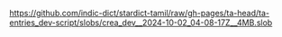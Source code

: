 https://github.com/indic-dict/stardict-tamil/raw/gh-pages/ta-head/ta-entries_dev-script/slobs/crea_dev__2024-10-02_04-08-17Z__4MB.slob  
